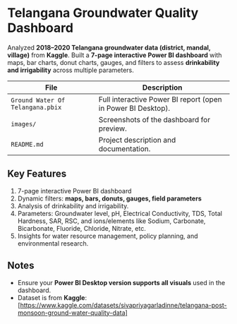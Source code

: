 # Telangana Groundwater Quality Dashboard

Analyzed **2018–2020 Telangana groundwater data (district, mandal, village)** from **Kaggle**. Built a **7-page interactive Power BI dashboard** with maps, bar charts, donut charts, gauges, and filters to assess **drinkability and irrigability** across multiple parameters.

| File | Description |
|------|-------------|
| `Ground Water Of Telangana.pbix` | Full interactive Power BI report (open in Power BI Desktop). |
| `images/` | Screenshots of the dashboard for preview. |
| `README.md` | Project description and documentation. |

## Key Features

1. 7-page interactive Power BI dashboard  
2. Dynamic filters: **maps, bars, donuts, gauges, field parameters**  
3. Analysis of drinkability and irrigability. 
4. Parameters: Groundwater level, pH, Electrical Conductivity, TDS, Total Hardness, SAR, RSC, and ions/elements like Sodium, Carbonate, Bicarbonate, Fluoride, Chloride, Nitrate, etc.  
5. Insights for water resource management, policy planning, and environmental research.

## Notes

- Ensure your **Power BI Desktop version supports all visuals** used in the dashboard.   
- Dataset is from **Kaggle**: [https://www.kaggle.com/datasets/sivapriyagarladinne/telangana-post-monsoon-ground-water-quality-data]  
